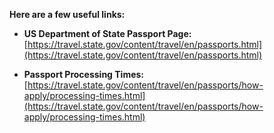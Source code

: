 **Here are a few useful links:**

- **US Department of State Passport Page:** [https://travel.state.gov/content/travel/en/passports.html](https://travel.state.gov/content/travel/en/passports.html)

- **Passport Processing Times:** [https://travel.state.gov/content/travel/en/passports/how-apply/processing-times.html](https://travel.state.gov/content/travel/en/passports/how-apply/processing-times.html)